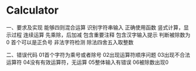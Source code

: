 # Calculator
一、要求及实现
    能够四则混合运算
    识别字符串输入
    正确使用函数
    竖式计算，显示过程
    连续运算
    先乘除，后加减
    包含重要注释
    包含汉字输入提示
    判断被除数为0
    首个可以是正负号
    非法字符检测
    除法四舍五入取整数

二、错误代码
    01首个字符为乘号或者除号
    02出现运算符顺序问题
    03出现不合法运算符
    04没有有效运算符，无运算
    05整体输入有错误
    06被除数出现0
